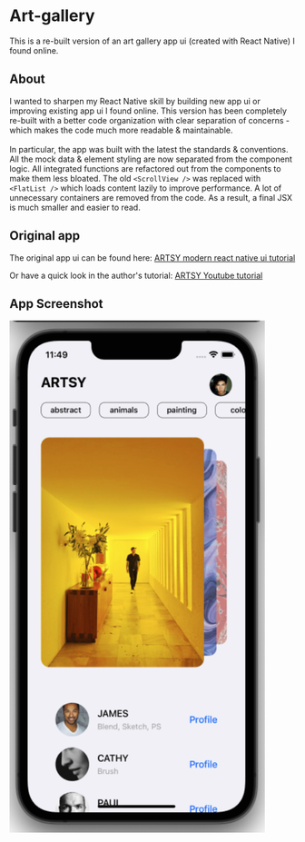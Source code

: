 # Art-gallery
This is a re-built version of an art gallery app ui (created with React Native) I found online.

## About
I wanted to sharpen my React Native skill by building new app ui or improving existing app ui I found online. This version has been completely re-built with a better code organization with clear separation of concerns - which makes the code much more readable & maintainable.
<br /><br />
In particular, the app was built with the latest the standards & conventions. All the mock data & element styling are now separated from the component logic. All integrated functions are refactored out from the components to make them less bloated. The old `<ScrollView />` was replaced with `<FlatList />` which loads content lazily to improve performance. A lot of unnecessary containers are removed from the code. As a result, a final JSX is much smaller and easier to read.

## Original app
The original app ui can be found here: [ARTSY modern react native ui tutorial
](https://github.com/arkhan13/artsy)

Or have a quick look in the author's tutorial: [ARTSY Youtube tutorial](https://www.youtube.com/watch?v=ZbRZM750xpg&t=343s)

## App Screenshot
<img src="https://github.com/QuangTran304/Art-gallery/blob/master/Screen%20Shot%202022-01-09%20at%2011.49.04%20AM.png" width="450" />
